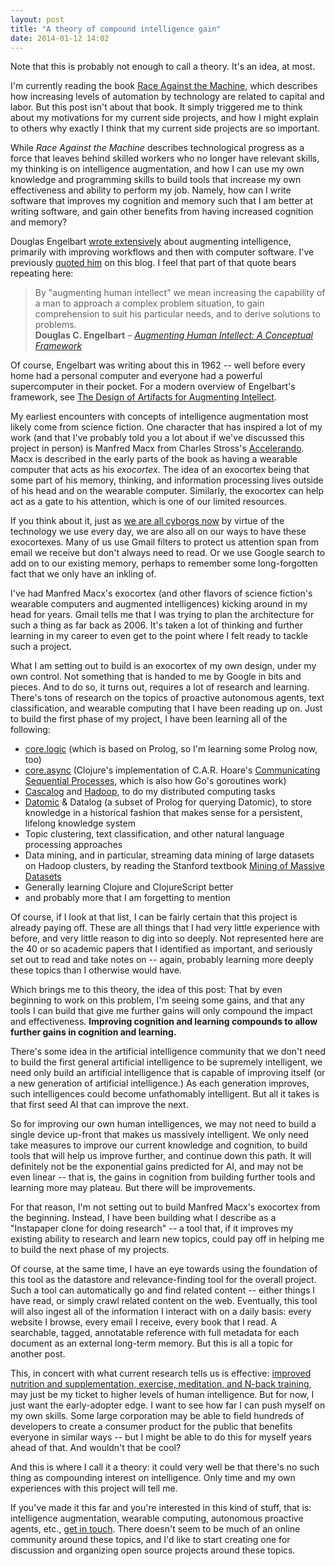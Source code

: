```yaml
---
layout: post
title: "A theory of compound intelligence gain"
date: 2014-01-12 14:02
---
```


Note that this is probably not enough to call a theory. It's an idea, at most.

I'm currently reading the book [Race Against the Machine](http://www.amazon.com/gp/product/0984725113), which describes how increasing levels of automation by technology are related to capital and labor. But this post isn't about that book. It simply triggered me to think about my motivations for my current side projects, and how I might explain to others why exactly I think that my current side projects are so important.

While *Race Against the Machine* describes technological progress as a force that leaves behind skilled workers who no longer have relevant skills, my thinking is on intelligence augmentation, and how I can use my own knowledge and programming skills to build tools that increase my own effectiveness and ability to perform my job. Namely, how can I write software that improves my cognition and memory such that I am better at writing software, and gain other benefits from having increased cognition and memory?

Douglas Engelbart [wrote extensively](http://www.dougengelbart.org/pubs/augment-3906.html) about augmenting intelligence, primarily with improving workflows and then with computer software. I've previously [quoted him](http://blog.mattgauger.com/blog/2013/03/17/by-augmenting-human-intellect/) on this blog. I feel that part of that quote bears repeating here:

<blockquote>
By "augmenting human intellect" we mean increasing the capability of a man to approach a complex problem situation, to gain comprehension to suit his particular needs, and to derive solutions to problems.
<footer>
<strong>Douglas C. Engelbart</strong>
&ndash;
<cite><a href="http://www.dougengelbart.org/pubs/augment-3906.html">Augmenting Human Intellect: A Conceptual Framework </a></cite>
</blockquote>

Of course, Engelbart was writing about this in 1962 -- well before every home had a personal computer and everyone had a powerful supercomputer in their pocket. For a modern overview of Engelbart's framework, see [The Design of Artifacts for Augmenting Intellect](http://fluid.media.mit.edu/sites/default/files/The%20Design%20of%20Artifacts%20for%20Augmenting%20Intellect.pdf).

My earliest encounters with concepts of intelligence augmentation most likely come from science fiction. One character that has inspired a lot of my work (and that I've probably told you a lot about if we've discussed this project in person) is Manfred Macx from Charles Stross's [Accelerando](http://www.antipope.org/charlie/blog-static/fiction/accelerando/accelerando.html). Macx is described in the early parts of the book as having a wearable computer that acts as his *exocortex*. The idea of an exocortex being that some part of his memory, thinking, and information processing lives outside of his head and on the wearable computer. Similarly, the exocortex can help act as a gate to his attention, which is one of our limited resources.

If you think about it, just as [we are all cyborgs now](http://www.ted.com/talks/amber_case_we_are_all_cyborgs_now.html) by virtue of the technology we use every day, we are also all on our ways to have these exocortexes. Many of us use Gmail filters to protect us attention span from email we receive but don't always need to read. Or we use Google search to add on to our existing memory, perhaps to remember some long-forgotten fact that we only have an inkling of.

I've had Manfred Macx's exocortex (and other flavors of science fiction's wearable computers and augmented intelligences) kicking around in my head for years. Gmail tells me that I was trying to plan the architecture for such a thing as far back as 2006. It's taken a lot of thinking and further learning in my career to even get to the point where I felt ready to tackle such a project.

What I am setting out to build is an exocortex of my own design, under my own control. Not something that is handed to me by Google in bits and pieces. And to do so, it turns out, requires a lot of research and learning. There's tons of research on the topics of proactive autonomous agents, text classification, and wearable computing that I have been reading up on. Just to build the first phase of my project, I have been learning all of the following:

* [core.logic](https://github.com/clojure/core.logic) (which is based on Prolog, so I'm learning some Prolog now, too)
* [core.async](https://github.com/clojure/core.async) (Clojure's implementation of C.A.R. Hoare's [Communicating Sequential Processes](http://www.amazon.com/Communicating-Sequential-Processes-International-Computing/dp/0131532715/), which is also how Go's goroutines work)
* [Cascalog](http://cascalog.org/) and [Hadoop](http://hadoop.apache.org/), to do my distributed computing tasks
* [Datomic](http://www.datomic.com/) & Datalog (a subset of Prolog for querying Datomic), to store knowledge in a historical fashion that makes sense for a persistent, lifelong knowledge system
* Topic clustering, text classification, and other natural language processing approaches
* Data mining, and in particular, streaming data mining of large datasets on Hadoop clusters, by reading the Stanford textbook [Mining of Massive Datasets](http://infolab.stanford.edu/~ullman/mmds.html)
* Generally learning Clojure and ClojureScript better
* and probably more that I am forgetting to mention

Of course, if I look at that list, I can be fairly certain that this project is already paying off. These are all things that I had very little experience with before, and very little reason to dig into so deeply. Not represented here are the 40 or so academic papers that I identified as important, and seriously set out to read and take notes on -- again, probably learning more deeply these topics than I otherwise would have.

Which brings me to this theory, the idea of this post: That by even beginning to work on this problem, I'm seeing some gains, and that any tools I can build that give me further gains will only compound the impact and effectiveness. **Improving cognition and learning compounds to allow further gains in cognition and learning.**

There's some idea in the artificial intelligence community that we don't need to build the first general artificial intelligence to be supremely intelligent, we need only build an artificial intelligence that is capable of improving itself (or a new generation of artificial intelligence.) As each generation improves, such intelligences could become unfathomably intelligent. But all it takes is that first seed AI that can improve the next.

So for improving our own human intelligences, we may not need to build a single device up-front that makes us massively intelligent. We only need take measures to improve our current knowledge and cognition, to build tools that will help us improve further, and continue down this path. It will definitely not be the exponential gains predicted for AI, and may not be even linear -- that is, the gains in cognition from building further tools and learning more may plateau. But there will be improvements.

For that reason, I'm not setting out to build Manfred Macx's exocortex from the beginning. Instead, I have been building what I describe as a "Instapaper clone for doing research" -- a tool that, if it improves my existing ability to research and learn new topics, could pay off in helping me to build the next phase of my projects.

Of course, at the same time, I have an eye towards using the foundation of this tool as the datastore and relevance-finding tool for the overall project. Such a tool can automatically go and find related content -- either things I have read, or simply crawl related content on the web. Eventually, this tool will also ingest all of the information I interact with on a daily basis: every website I browse, every email I receive, every book that I read. A searchable, tagged, annotatable reference with full metadata for each document as an external long-term memory. But this is all a topic for another post.

This, in concert with what current research tells us is effective: [improved nutrition and supplementation, exercise, meditation, and N-back training](http://www.salon.com/2013/12/29/sciences_obsession_the_search_for_a_smart_pill/), may just be my ticket to higher levels of human intelligence. But for now, I just want the early-adopter edge. I want to see how far I can push myself on my own skills. Some large corporation may be able to field hundreds of developers to create a consumer product for the public that benefits everyone in similar ways -- but I might be able to do this for myself years ahead of that. And wouldn't that be cool?

And this is where I call it a theory: it could very well be that there's no such thing as compounding interest on intelligence. Only time and my own experiences with this project will tell me.

If you've made it this far and you're interested in this kind of stuff, that is: intelligence augmentation, wearable computing, autonomous proactive agents, etc., [get in touch](https://twitter.com/mathiasx). There doesn't seem to be much of an online community around these topics, and I'd like to start creating one for discussion and organizing open source projects around these topics.
